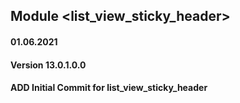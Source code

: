 ## Module <list_view_sticky_header>

#### 01.06.2021
#### Version 13.0.1.0.0
#### ADD Initial Commit for list_view_sticky_header
